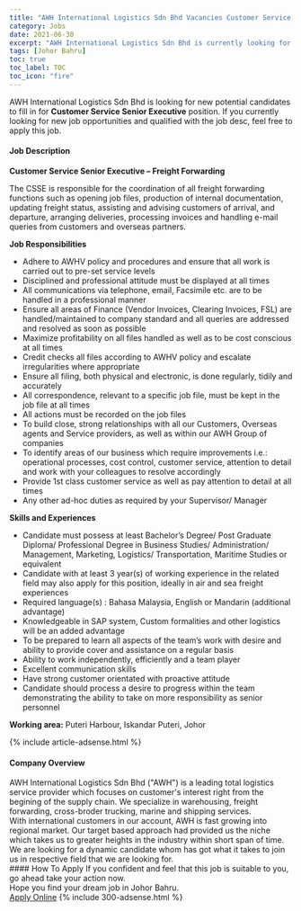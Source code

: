 ```yaml
---
title: "AWH International Logistics Sdn Bhd Vacancies Customer Service Senior Executive" 
category: Jobs 
date: 2021-06-30 
excerpt: "AWH International Logistics Sdn Bhd is currently looking for suitable person to fill in the Customer Service Senior Executive which based in Johor Bahru" 
tags: [Johor Bahru] 
toc: true 
toc_label: TOC 
toc_icon: "fire" 
--- 
```


<p>AWH International Logistics Sdn Bhd is looking for new potential candidates to fill in for <b>Customer Service Senior Executive</b> position. If you currently looking for new job opportunities and qualified with the job desc, feel free to apply this job.
</p><div><div><h4>Job Description</h4></div><div><div><span><div><p><strong>Customer Service Senior Executive &#8211; Freight Forwarding</strong></p><p><span>The CSSE is responsible for the coordination of all freight forwarding functions such as opening job files, production of internal documentation, updating freight status, assisting and advising customers of arrival, and departure, arranging deliveries, processing invoices and handling e-mail queries from customers and overseas partners.</span></p><p><strong>Job Responsibilities</strong></p><ul><li>Adhere to AWHV policy and procedures and ensure that all work is carried out to pre-set service levels</li><li>Disciplined and professional attitude must be displayed at all times</li><li>All communications via telephone, email, Facsimile etc. are to be handled in a professional manner</li><li>Ensure all areas of Finance (Vendor Invoices, Clearing Invoices, FSL) are handled/maintained to company standard and all queries are addressed and resolved as soon as possible</li><li>Maximize profitability on all files handled as well as to be cost conscious at all times</li><li>Credit checks all files according to AWHV policy and escalate irregularities where appropriate</li><li>Ensure all filing, both physical and electronic, is done regularly, tidily and accurately</li><li>All correspondence, relevant to a specific job file, must be kept in the job file at all times</li><li>All actions must be recorded on the job files</li><li>To build close, strong relationships with all our Customers, Overseas agents and Service providers, as well as within our AWH Group of companies</li><li>To identify areas of our business which require improvements i.e.: operational processes, cost control, customer service, attention to detail and work with your colleagues to resolve accordingly</li><li>Provide 1st class customer service as well as pay attention to detail at all times</li><li>Any other ad-hoc duties as required by your Supervisor/ Manager</li></ul><p><strong>Skills and Experiences</strong></p><ul><li>Candidate must possess at least Bachelor&#8217;s Degree/ Post Graduate Diploma/ Professional Degree in Business Studies/ Administration/ Management, Marketing, Logistics/ Transportation, Maritime Studies or equivalent</li><li>Candidate with at least 3 year(s) of working experience in the related field may also apply for this position, ideally in air and sea freight experiences</li><li>Required language(s) : Bahasa Malaysia, English or Mandarin (additional advantage)</li><li>Knowledgeable in SAP system, Custom formalities and other logistics will be an added advantage</li><li>To be prepared to learn all aspects of the team&#8217;s work with desire and ability to provide cover and assistance on a regular basis</li><li>Ability to work independently, efficiently and a team player</li><li>Excellent communication skills</li><li>Have strong customer orientated with proactive attitude</li><li><span>Candidate should process a desire to progress within the team demonstrating the ability to take on more responsibility as senior personnel</span></li></ul><p><strong>Working area:</strong> Puteri Harbour, Iskandar Puteri, Johor</p></div></span></div></div></div> 
{% include article-adsense.html %} 
<div><div><h4>Company Overview</h4></div><div><div><span><div><div>AWH International Logistics Sdn Bhd ("AWH") is a leading total logistics service provider which focuses on customer's interest right from the begining of the supply chain.&#160;We specialize in warehousing, freight forwarding, cross-broder trucking, marine and shipping services.</div>
<div>With international customers in our account, AWH is fast growing into regional market. Our target based approach had provided us the niche which takes us to greater heights in the industry within short span of time.</div>
<div>We are looking for a dynamic candidate&#160;whom has got what it takes to join us in respective field that we are looking for. &#160;</div></div></span></div></div></div> 
#### How To Apply 
If you confident and feel that this job is suitable to you, go ahead take your action now. <br/> 
Hope you find your dream job in Johor Bahru. <br/> 
<a href="https://www.jobstreet.com.my/en/job/customer-service-senior-executive-4601824?jobId=jobstreet-my-job-4601824&" class="btn btn--info" target="_blank" rel="nofollow noopenner">Apply Online</a> 
{% include 300-adsense.html %} 